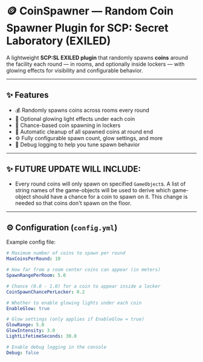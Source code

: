 # 🪙 CoinSpawner — Random Coin Spawner Plugin for SCP: Secret Laboratory (EXILED)

A lightweight **SCP:SL EXILED plugin** that randomly spawns **coins** around the facility each round — in rooms, and optionally inside lockers — with glowing effects for visibility and configurable behavior.

---

## ✨ Features

- 💰 Randomly spawns coins across rooms every round  
- 🔦 Optional glowing light effects under each coin  
- 🎒 Chance-based coin spawning in lockers  
- 🧹 Automatic cleanup of all spawned coins at round end  
- ⚙️ Fully configurable spawn count, glow settings, and more  
- 🧾 Debug logging to help you tune spawn behavior  

---

## ✨ FUTURE UPDATE WILL INCLUDE:

- Every round coins will only spawn on specified `GameObject`s. A list of string names of the game-objects will be used to derive which game-object should have a chance for a coin to spawn on it.
This change is needed so that coins don't spawn on the floor.

---

## ⚙️ Configuration (`config.yml`)

Example config file:

```yml
# Maximum number of coins to spawn per round
MaxCoinsPerRound: 10

# How far from a room center coins can appear (in meters)
SpawnRangePerRoom: 5.0

# Chance (0.0 - 1.0) for a coin to appear inside a locker
CoinSpawnChancePerLocker: 0.2

# Whether to enable glowing lights under each coin
EnableGlow: true

# Glow settings (only applies if EnableGlow = true)
GlowRange: 5.0
GlowIntensity: 3.0
LightLifetimeSeconds: 30.0

# Enable debug logging in the console
Debug: false
